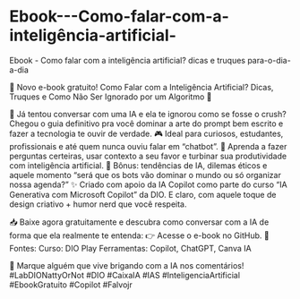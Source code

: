 # Ebook---Como-falar-com-a-inteligência-artificial-
Ebook - Como falar com a inteligência artificial? dicas e truques para-o-dia-a-dia

🚀 Novo e-book gratuito!
Como Falar com a Inteligência Artificial? Dicas, Truques e Como Não Ser Ignorado por um Algoritmo 🤖

👾 Já tentou conversar com uma IA e ela te ignorou como se fosse o crush? Chegou o guia definitivo pra você dominar a arte do prompt bem escrito e fazer a tecnologia te ouvir de verdade.
🎮 Ideal para curiosos, estudantes, profissionais e até quem nunca ouviu falar em “chatbot”.
📡 Aprenda a fazer perguntas certeiras, usar contexto a seu favor e turbinar sua produtividade com inteligência artificial. 
🧠 Bônus: tendências de IA, dilemas éticos e aquele momento “será que os bots vão dominar o mundo ou só organizar nossa agenda?”
✨ Criado com apoio da IA Copilot como parte do curso “IA Generativa com Microsoft Copilot” da DIO. E claro, com aquele toque de design criativo + humor nerd que você respeita.

📥 Baixe agora gratuitamente e descubra como conversar com a IA de forma que ela realmente te entenda: 
👉 Acesse o e-book no GitHub.
📌 Fontes:
Curso: DIO Play
Ferramentas: Copilot, ChatGPT, Canva IA

📣 Marque alguém que vive brigando com a IA nos comentários! #LabDIONattyOrNot #DIO #CaixaIA #IAS #InteligenciaArtificial #EbookGratuito #Copilot #Falvojr
